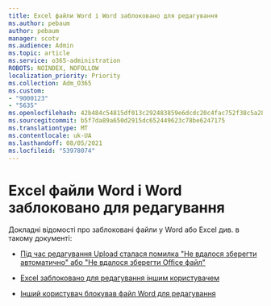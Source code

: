 ```yaml
---
title: Excel файли Word і Word заблоковано для редагування
ms.author: pebaum
author: pebaum
manager: scotv
ms.audience: Admin
ms.topic: article
ms.service: o365-administration
ROBOTS: NOINDEX, NOFOLLOW
localization_priority: Priority
ms.collection: Adm_O365
ms.custom:
- "9000123"
- "5635"
ms.openlocfilehash: 42b484c54815df013c292483859e6dcdc20c4fac752f38c5a2820332a5c990ba
ms.sourcegitcommit: b5f7da89a650d2915dc652449623c78be6247175
ms.translationtype: MT
ms.contentlocale: uk-UA
ms.lasthandoff: 08/05/2021
ms.locfileid: "53978074"
---
```

# <a name="excel-or-word-files-are-locked-for-editing"></a>Excel файли Word і Word заблоковано для редагування

Докладні відомості про заблоковані файли у Word або Excel див. в такому документі:

- [Під час редагування Upload сталася помилка "Не вдалося зберегти автоматично" або "Не вдалося зберегти Office файл"](https://support.office.com/article/i-got-an-upload-failed-or-couldn-t-save-automatically-error-while-editing-an-office-file-93a14d34-88e3-4a91-9eef-58cc541d31f8)

- [Excel заблоковано для редагування іншим користувачем](https://support.office.com/article/Excel-file-is-locked-for-editing-by-another-user-6fa93887-2c2c-45f0-abcc-31b04aed68b3)

- [Інший користувач блокував файл Word для редагування](https://support.microsoft.com/help/313472/the-document-is-locked-for-editing-by-another-user-error-message-when)
